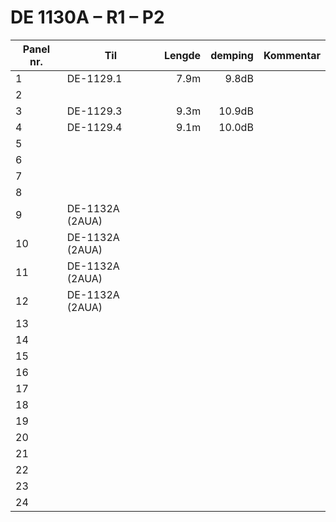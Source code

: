 # DE 1130A – R1 – P2

|Panel nr.|Til|Lengde|demping|Kommentar|
|---|--------------|---:|-----:|-------:|
|1|DE-1129.1       |7.9m|9.8dB |        |
|2|                |    |      |        |
|3|DE-1129.3       |9.3m|10.9dB|        |
|4|DE-1129.4       |9.1m|10.0dB|        |
|5|                |    |      |        |
|6|                |    |      |        |
|7|                |    |      |        |
|8|                |    |      |        |
|9|DE-1132A (2AUA) |    |      |        |
|10|DE-1132A (2AUA)|    |      |        |
|11|DE-1132A (2AUA)|    |      |        |
|12|DE-1132A (2AUA)|    |      |        |
|13|               |    |      |        |
|14|               |    |      |        |
|15|               |    |      |        |
|16|               |    |      |        |
|17|               |    |      |        |
|18|               |    |      |        | 
|19|               |    |      |        |
|20|               |    |      |        |
|21|               |    |      |        |
|22|               |    |      |        |
|23|               |    |      |        |
|24|               |    |      |        |
